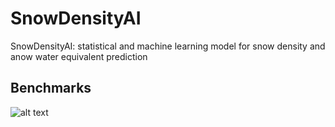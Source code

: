 # SnowDensityAI
SnowDensityAI: statistical and machine learning model for snow density and anow water equivalent prediction


## Benchmarks
![alt text](https://github.com/Ibrahim-Ola/snow_density_ai/blob/main/plots/density_model_comparison.png)

